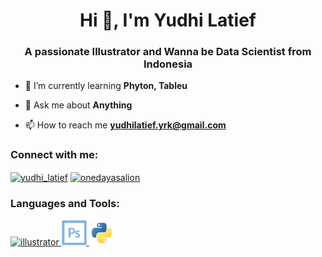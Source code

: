 <h1 align="center">Hi 👋, I'm Yudhi Latief</h1>
<h3 align="center">A passionate Illustrator and Wanna be Data Scientist from Indonesia</h3>

- 🌱 I’m currently learning **Phyton, Tableu**

- 💬 Ask me about **Anything**

- 📫 How to reach me **yudhilatief.yrk@gmail.com**

<h3 align="left">Connect with me:</h3>
<p align="left">
<a href="https://linkedin.com/in/yudhi_latief" target="blank"><img align="center" src="https://raw.githubusercontent.com/rahuldkjain/github-profile-readme-generator/master/src/images/icons/Social/linked-in-alt.svg" alt="yudhi_latief" height="30" width="40" /></a>
<a href="https://instagram.com/onedayasalion" target="blank"><img align="center" src="https://raw.githubusercontent.com/rahuldkjain/github-profile-readme-generator/master/src/images/icons/Social/instagram.svg" alt="onedayasalion" height="30" width="40" /></a>
</p>

<h3 align="left">Languages and Tools:</h3>
<p align="left"> <a href="https://www.adobe.com/in/products/illustrator.html" target="_blank" rel="noreferrer"> <img src="https://www.vectorlogo.zone/logos/adobe_illustrator/adobe_illustrator-icon.svg" alt="illustrator" width="40" height="40"/> </a> <a href="https://www.photoshop.com/en" target="_blank" rel="noreferrer"> <img src="https://raw.githubusercontent.com/devicons/devicon/master/icons/photoshop/photoshop-line.svg" alt="photoshop" width="40" height="40"/> </a> <a href="https://www.python.org" target="_blank" rel="noreferrer"> <img src="https://raw.githubusercontent.com/devicons/devicon/master/icons/python/python-original.svg" alt="python" width="40" height="40"/> </a> </p>
